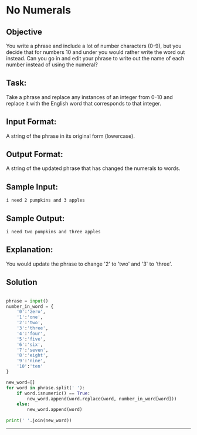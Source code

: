 # No Numerals 
## Objective
 
You write a phrase and include a lot of number characters (0-9), but you decide that for numbers 10 and under you would rather write the word out instead. Can you go in and edit your phrase to write out the name of each number instead of using the numeral?  
 

## Task:  

Take a phrase and replace any instances of an integer from 0-10 and replace it with the English word that corresponds to that integer. 
 

## Input Format:  

A string of the phrase in its original form (lowercase). 
 

## Output Format:  

A string of the updated phrase that has changed the numerals to words. 
 

## Sample Input:  

```
i need 2 pumpkins and 3 apples 
```
 

## Sample Output:  

```
i need two pumpkins and three apples 
```


## Explanation:  

You would update the phrase to change '2' to 'two' and '3' to 'three'.


## Solution

```python

phrase = input()
number_in_word = {
    '0':'zero',
    '1':'one',
    '2':'two',
    '3':'three',
    '4':'four',
    '5':'five',
    '6':'six',
    '7':'seven',
    '8':'eight',
    '9':'nine',
    '10':'ten'
}

new_word=[]
for word in phrase.split(' '):
    if word.isnumeric() == True:
        new_word.append(word.replace(word, number_in_word[word]))
    else:
        new_word.append(word)
    
print(' '.join(new_word))

```


---
